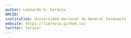 ```yaml
---
author: Leonardo A. Saravia
ORCID: 
institution: Universidad Nacional de General Sarmiento
website: https://lsaravia.github.io/
twitter: larysar
---
```

